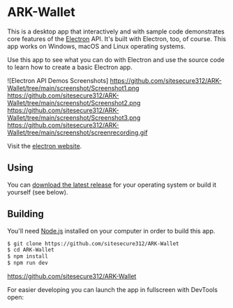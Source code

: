 # ARK-Wallet


This is a desktop app that interactively and with sample code demonstrates core features of the [Electron](http://electronjs.org) API. It's built with Electron, too, of course. This app works on Windows, macOS and Linux operating systems.

Use this app to see what you can do with Electron and use the source code to learn how to create a basic Electron app.

![Electron API Demos Screenshots]
https://github.com/sitesecure312/ARK-Wallet/tree/main/screenshot/Screenshot1.png
https://github.com/sitesecure312/ARK-Wallet/tree/main/screenshot/Screenshot2.png
https://github.com/sitesecure312/ARK-Wallet/tree/main/screenshot/Screenshot3.png
https://github.com/sitesecure312/ARK-Wallet/tree/main/screenshot/screenrecording.gif

Visit the [electron website](http://electronjs.org).

## Using

You can [download the latest release](https://github.com/sitesecure312/ARK-Wallet) for your operating system or build it yourself (see below).

## Building

You'll need [Node.js](https://nodejs.org) installed on your computer in order to build this app.

```bash
$ git clone https://github.com/sitesecure312/ARK-Wallet
$ cd ARK-Wallet
$ npm install
$ npm run dev
```
https://github.com/sitesecure312/ARK-Wallet

For easier developing you can launch the app in fullscreen with DevTools open:


